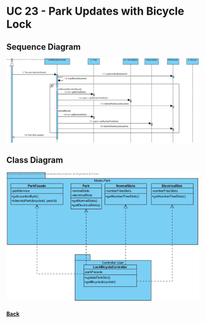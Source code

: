 # UC 23 - Park Updates with Bicycle Lock

##	Sequence Diagram
![SD](UC23-SD.jpg)

##	Class Diagram
![CD](UC23-CD.jpg)

#### [Back](../OODesign.md)